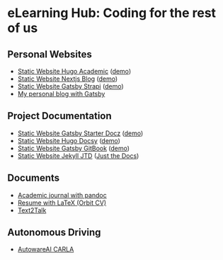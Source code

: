 # eLearning Hub: Coding for the rest of us

## Personal Websites

* [Static Website Hugo Academic](https://github.com/eLearningHub/Static-Website-Hugo-Academic) ([demo](https://nifty-turing-9dbc06.netlify.app/))
* [Static Website Nextjs Blog](https://github.com/eLearningHub/Static-Website-Nextjs-Blog) ([demo](https://hardcore-lovelace-658d07.netlify.app/))
* [Static Website Gatsby Strapi](https://github.com/eLearningHub/Static-Website-Gatsby-Strapi) ([demo](https://laughing-mccarthy-d36a67.netlify.app/))
* [My personal blog with Gatsby](https://github.com/eLearningHub/my-personal-blog-gatsby)

## Project Documentation

* [Static Website Gatsby Starter Docz](https://github.com/eLearningHub/Static-Website-Gatsby-Starter-Docz) ([demo](https://elated-heisenberg-930361.netlify.app/))
* [Static Website Hugo Docsy](https://github.com/eLearningHub/Static-Website-Hugo-Docsy) ([demo](https://elearninghub.github.io/Static-Website-Hugo-Docsy/))
* [Static Website Gatsby GitBook](https://github.com/eLearningHub/Static-Website-Gatsby-GitBook) ([demo](https://elearninghub.github.io/Static-Website-Gatsby-GitBook/))
* [Static Website Jekyll JTD](https://elearninghub.github.io/Static-Website-Jekyll-JTD/) ([Just the Docs](https://elearninghub.github.io/Static-Website-Jekyll-JTD/))

## Documents

* [Academic journal with pandoc](https://github.com/eLearningHub/academic-journal-pandoc)
* [Resume with LaTeX (Orbit CV)](https://github.com/eLearningHub/resume-latex-orbit-cv)
* [Text2Talk](https://github.com/eLearningHub/text2talk)

## Autonomous Driving

* [AutowareAI CARLA](https://github.com/eLearningHub/AutowareAI-CARLA)
